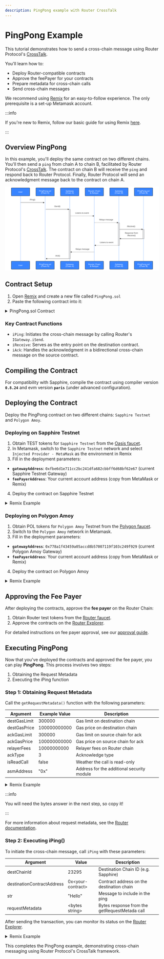 ```yaml
---
description: PingPong example with Router CrossTalk
---
```


# PingPong Example

This tutorial demonstrates how to send a cross-chain message using Router
Protocol's [CrossTalk].

You'll learn how to:

 - Deploy Router-compatible contracts
 - Approve the feePayer for your contracts
 - Prepare metadata for cross-chain calls
 - Send cross-chain messages

We recommend using [Remix] for an easy-to-follow experience.
The only prerequisite is a set-up Metamask account.

:::info

If you're new to Remix, follow our basic guide for using Remix
[here][dapp-remix].

[dapp-remix]: /dapp/emerald/writing-dapps-on-emerald#create-dapp-on-emerald-with-remix---ethereum-ide

:::


## Overview PingPong

In this example, you'll deploy the same contract on two different chains.
You'll then send a `ping` from chain A to chain B, facilitated by Router
Protocol's [CrossTalk]. The contract on chain B will receive the `ping` and
respond back to Router Protocol. Finally, Router Protocol will send an
acknowledgment message back to the contract on chain A.

![PingPong Flow](../../diagrams/opl-router-pingpong-flow.mmd.svg)

[CrossTalk]: https://docs.routerprotocol.com/develop/message-transfer-via-crosstalk

## Contract Setup

1. Open [Remix] and create a new file called `PingPong.sol`
2. Paste the following contract into it:

 <details>
        <summary> PingPong.sol Contract </summary>

        ```solidity title="PingPong.sol" showLineNumbers
        //SPDX-License-Identifier: UNLICENSED
        pragma solidity >=0.8.0 <0.9.0;

        import "@routerprotocol/evm-gateway-contracts/contracts/IGateway.sol";

        /// @title PingPong
        /// @author Yashika Goyal
        /// @notice This is a cross-chain ping pong smart contract to demonstrate how one can
        /// utilise Router CrossTalk for cross-chain transactions.
        contract PingPong {
            address public owner;
            uint64 public currentRequestId;

            // srcChainId + requestId => pingFromSource
            mapping(string => mapping(uint64 => string)) public pingFromSource;
            // requestId => ackMessage
            mapping(uint64 => string) public ackFromDestination;

            // instance of the Router's gateway contract
            IGateway public gatewayContract;

            // custom error so that we can emit a custom error message
            error CustomError(string message);

            // event we will emit while sending a ping to destination chain
            event PingFromSource(
                string indexed srcChainId,
                uint64 indexed requestId,
                string message
            );
            event NewPing(uint64 indexed requestId);

            // events we will emit while handling acknowledgement
            event ExecutionStatus(uint256 indexed eventIdentifier, bool isSuccess);
            event AckFromDestination(uint64 indexed requestId, string ackMessage);

            constructor(address payable gatewayAddress, string memory feePayerAddress) {
                owner = msg.sender;

                gatewayContract = IGateway(gatewayAddress);

                gatewayContract.setDappMetadata(feePayerAddress);
            }

            /// @notice function to set the fee payer address on Router Chain.
            /// @param feePayerAddress address of the fee payer on Router Chain.
            function setDappMetadata(string memory feePayerAddress) external {
                require(msg.sender == owner, "only owner");
                gatewayContract.setDappMetadata(feePayerAddress);
            }

            /// @notice function to set the Router Gateway Contract.
            /// @param gateway address of the gateway contract.
            function setGateway(address gateway) external {
                require(msg.sender == owner, "only owner");
                gatewayContract = IGateway(gateway);
            }

            /// @notice function to generate a cross-chain request to ping a destination chain contract.
            /// @param destChainId chain ID of the destination chain in string.
            /// @param destinationContractAddress contract address of the contract that will handle this
            /// @param str string to be pinged to destination
            /// @param requestMetadata abi-encoded metadata according to source and destination chains
            function iPing(
                string calldata destChainId,
                string calldata destinationContractAddress,
                string calldata str,
                bytes calldata requestMetadata
            ) public payable {
                currentRequestId++;

                bytes memory packet = abi.encode(currentRequestId, str);
                bytes memory requestPacket = abi.encode(destinationContractAddress, packet);
                gatewayContract.iSend{ value: msg.value }(
                1,
                0,
                string(""),
                destChainId,
                requestMetadata,
                requestPacket
                );
                emit NewPing(currentRequestId);
            }

            /// @notice function to get the request metadata to be used while initiating cross-chain request
            /// @return requestMetadata abi-encoded metadata according to source and destination chains
            function getRequestMetadata(
                uint64 destGasLimit,
                uint64 destGasPrice,
                uint64 ackGasLimit,
                uint64 ackGasPrice,
                uint128 relayerFees,
                uint8 ackType,
                bool isReadCall,
                string memory asmAddress
            ) public pure returns (bytes memory) {
                bytes memory requestMetadata = abi.encodePacked(
                destGasLimit,
                destGasPrice,
                ackGasLimit,
                ackGasPrice,
                relayerFees,
                ackType,
                isReadCall,
                asmAddress
                );
                return requestMetadata;
            }

            /// @notice function to handle the cross-chain request received from some other chain.
            /// @param packet the payload sent by the source chain contract when the request was created.
            /// @param srcChainId chain ID of the source chain in string.
            function iReceive(
                string memory, //requestSender,
                bytes memory packet,
                string memory srcChainId
            ) external returns (uint64, string memory) {
                require(msg.sender == address(gatewayContract), "only gateway");
                (uint64 requestId, string memory sampleStr) = abi.decode(
                packet,
                (uint64, string)
                );
                if (
                keccak256(abi.encodePacked(sampleStr)) == keccak256(abi.encodePacked(""))
                ) {
                revert CustomError("String should not be empty");
                }
                pingFromSource[srcChainId][requestId] = sampleStr;

                emit PingFromSource(srcChainId, requestId, sampleStr);

                return (requestId, sampleStr);
            }

            /// @notice function to handle the acknowledgement received from the destination chain
            /// back on the source chain.
            /// @param requestIdentifier event nonce which is received when we create a cross-chain request
            /// We can use it to keep a mapping of which nonces have been executed and which did not.
            /// @param execFlag a boolean value suggesting whether the call was successfully
            /// executed on the destination chain.
            /// @param execData returning the data returned from the handleRequestFromSource
            /// function of the destination chain.
            function iAck(
                uint256 requestIdentifier,
                bool execFlag,
                bytes memory execData
            ) external {
                (uint64 requestId, string memory ackMessage) = abi.decode(
                execData,
                (uint64, string)
                );

                ackFromDestination[requestId] = ackMessage;

                emit ExecutionStatus(requestIdentifier, execFlag);
                emit AckFromDestination(requestId, ackMessage);
            }
        }
        ```
  </details>

### Key Contract Functions

- `iPing`: Initiates the cross-chain message by calling Router's
  `IGateway.iSend`.
- `iReceive`: Serves as the entry point on the destination contract.
- `iAck`: Handles the acknowledgment in a bidirectional cross-chain message on
  the source contract.

## Compiling the Contract

For compatibility with Sapphire, compile the contract using compiler version
**`0.8.24`** and evm version **`paris`** (under advanced configuration).

## Deploying the Contract

Deploy the PingPong contract on two different chains: `Sapphire Testnet` and
`Polygon Amoy`.

### Deploying on Sapphire Testnet

1. Obtain TEST tokens for `Sapphire Testnet` from the [Oasis faucet].
2. In Metamask, switch to the `Sapphire Testnet` network and select
   `Injected Provider - MetaMask` as the environment in Remix
3. Fill in the deployment parameters:

- **`gatewayAddress`**: `0xfbe6d1e711cc2bc241dfa682cbbff6d68bf62e67`
  (current Sapphire Testnet Gateway)
- **`feePayerAddress`**: Your current account address
  (copy from MetaMask or Remix)
  
4. Deploy the contract on Sapphire Testnet

<details>
  <summary> Remix Example </summary>

![Deploy Sapphire](../../images/opl/router-deploy-pingpong-sapphire.png)
</details>

[Oasis Faucet]: https://faucet.testnet.oasis.io/

### Deploying on Polygon Amoy

1. Obtain POL tokens for `Polygon Amoy` Testnet from the [Polygon faucet].
2. Switch to the `Polygon Amoy` network in Metamask.
3. Fill in the deployment parameters:

- **`gatewayAddress`**: `0x778a1f43459a05accd8b57007119f103c249f929`
  (current Polygon Amoy Gateway)
- **`feePayerAddress`**: Your current account address
  (copy from MetaMask or Remix)

4. Deploy the contract on Polygon Amoy

<details>
  <summary> Remix Example </summary>

![Deploy Polygon Amoy](../../images/opl/router-deploy-pingpong-amoy.png)
</details>

[Polygon Faucet]: https://faucet.polygon.technology/

## Approving the Fee Payer

After deploying the contracts, approve the **fee payer** on the Router Chain:

1. Obtain Router test tokens from the [Router faucet].
2. Approve the contracts on the [Router Explorer][feepayer].

For detailed instructions on fee payer approval, see our [approval guide].

[Router faucet]: https://faucet.routerprotocol.com/
[feepayer]: https://testnet.routerscan.io/feePayer
[approval guide]: /dapp/opl/router-protocol/approve

## Executing PingPong

Now that you've deployed the contracts and approved the fee payer, you can play
**PingPong**. This process involves two steps:

1. Obtaining the Request Metadata
2. Executing the iPing function

### Step 1: Obtaining Request Metadata

Call the `getRequestMetadata()` function with the following parameters:

| Argument     | Example Value | Description                                |
| ------------ | ------------- | ------------------------------------------ |
| destGasLimit | 300000        | Gas limit on destination chain             |
| destGasPrice | 100000000000  | Gas price on destination chain             |
| ackGasLimit  | 300000        | Gas limit on source chain for ack          |
| ackGasPrice  | 100000000000  | Gas price on source chain for ack          |
| relayerFees  | 10000000000   | Relayer fees on Router chain               |
| ackType      | 3             | Acknowledge type                           |
| isReadCall   | false         | Weather the call is read-only              |
| asmAddress   | "0x"          | Address for the additional security module |

<details>
  <summary> Remix Example </summary>

  ![Router getRequestMetadata](../../images/opl/router-metadata.png)
</details>
  
:::info

You will need the bytes answer in the next step, so copy it!

:::

For more information about request metadata, see the
[Router documentation][metadata].

[metadata]: https://docs.routerprotocol.com/develop/message-transfer-via-crosstalk/evm-guides/iDapp-functions/iSend#5-requestmetadata

### Step 2: Executing iPing()

To initiate the cross-chain message, call `iPing` with these parameters:

| Argument                   | Value                   | Description                                       |
| -------------------------- | ----------------------- | ------------------------------------------------- |
| destChainId                | 23295                   | Destination Chain ID (e.g. Sapphire)              |
| destinationContractAddress | 0x&lt;your-contract&gt; | Contract address on the destination chain         |
| str                        | "Hello"                 | Message to include in the ping                    |
| requestMetadata            | &lt;bytes string&gt;    | Bytes response from the getRequestMetada call     |


After sending the transaction, you can monitor its status on the
[Router Explorer].

<details>
  <summary> Remix Example </summary>

![Router iPing](../../images/opl/router-iping.png)
</details>

This completes the PingPong example, demonstrating cross-chain messaging using
Router Protocol's CrossTalk framework.
  
[Router Explorer]: https://testnet.routerscan.io/crosschain
[Remix]: https://remix.ethereum.org/
